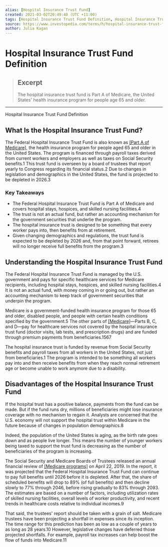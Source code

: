 ```yaml
---
alias: [Hospital Insurance Trust Fund]
created: 2021-03-02T20:49:40 (UTC +11:00)
tags: [Hospital Insurance Trust Fund Definition, Hospital Insurance Trust Fund Definition]
source: https://www.investopedia.com/terms/h/hospital-insurance-trust-fund.asp
author: Julia Kagan
---
```


# Hospital Insurance Trust Fund Definition

> ## Excerpt
> The hospital insurance trust fund is Part A of Medicare, the United States' health insurance program for people age 65 and older.

---

Hospital Insurance Trust Fund Definition
## What Is the Hospital Insurance Trust Fund?

The Federal Hospital Insurance Trust Fund is also known as [[Part A of Medicare]](https://www.investopedia.com/terms/m/medicare-part-hospital-insurance.asp), the health insurance program for people aged 65 and older in the United States. The program is financed through payroll taxes derived from current workers and employers as well as taxes on Social Security benefits.1 This trust fund is overseen by a board of trustees that report yearly to Congress regarding its financial status.2 Due to changes in legislation and demographics in the United States, the fund is projected to be depleted in 2026.3

### Key Takeaways

-   The Federal Hospital Insurance Trust Fund is Part A of Medicare and covers hospital stays, hospices, and skilled nursing facilities.4
-   The trust is not an actual fund, but rather an accounting mechanism for the government securities that underlie the program.
-   The hospital insurance trust is designed to be something that every worker pays into, then benefits from at retirement.
-   Given changing demographics and regulations, the trust fund is expected to be depleted by 2026 and, from that point forward, retirees will no longer receive full benefits from the program.3

## Understanding the Hospital Insurance Trust Fund

The Federal Hospital Insurance Trust Fund is managed by the U.S. government and pays for specific healthcare services for Medicare recipients, including hospital stays, hospices, and skilled nursing facilities.4 It is not an actual fund, with money coming in or going out, but rather an accounting mechanism to keep track of government securities that underpin the program.

Medicare is a government-funded health insurance program for those 65 and older, disabled people, and people with certain health conditions specified by the government.5 The other parts of [[Medicare]](https://www.investopedia.com/terms/m/medicare.asp)—Parts B, C, and D—pay for healthcare services not covered by the hospital insurance trust fund (doctor visits, lab tests, and prescription drugs) and are funded through premium payments from beneficiaries.1567

The hospital insurance trust is funded by revenue from Social Security benefits and payroll taxes from all workers in the United States, not just from beneficiaries.1 The program is intended to be something all workers pay into and then receive benefits from when they reach normal retirement age or become unable to work anymore due to a disability. 

## Disadvantages of the Hospital Insurance Trust Fund

If the hospital trust has a positive balance, payments from the fund can be made. But if the fund runs dry, millions of beneficiaries might lose insurance coverage with no mechanism to regain it. Analysts are concerned that the U.S. economy will not support the hospital trust within Medicare in the future because of changes in population demographics.8

Indeed, the population of the United States is aging, as the birth rate goes down and as people live longer. This means the number of younger workers being taxed to support the trust fund is decreasing as the number of beneficiaries of the program is increasing.

The Social Security and Medicare Boards of Trustees released an annual financial review of [[Medicare programs]](https://www.investopedia.com/here-s-what-to-expect-for-medicare-in-2019-4586570) on April 22, 2019. In the report, it was projected that the Federal Hospital Insurance Trust Fund can continue to pay full benefits until 2026 before it is depleted. After that, the share of scheduled benefits will drop to 89% (of full benefits) and then decline slowly to 77% through 2046, before rising gradually to 83% through 2093. The estimates are based on a number of factors, including utilization rates of skilled nursing facilities, overall levels of worker productivity, and recent trends in healthcare costs relative to individual incomes.9

That said, the trustees' report should be taken with a grain of salt. Medicare trustees have been projecting a shortfall in expenses since its inception. The time range for this prediction has been as low as a couple of years to as long as 28 years.10 However, legislative changes have deferred those projected shortfalls. For example, payroll tax increases can help boost the flow of funds into Medicare.11
